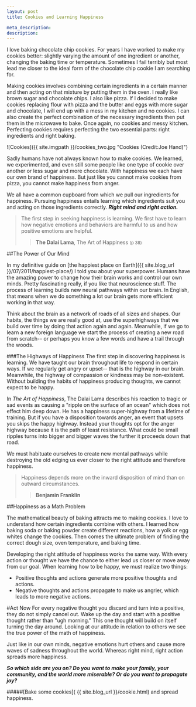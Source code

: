```yaml
--- 
layout: post 
title: Cookies and Learning Happiness

meta_description: 
description: 
---
```


I love baking chocolate chip cookies. For years I have worked to make my cookies better: slightly varying the amount of one ingredient or another, changing the baking time or temperature. Sometimes I fail terribly but most lead me closer to the ideal form of the chocolate chip cookie I am searching for. 

Making cookies involves combining certain ingredients in a certain manner and then acting on that mixture by putting them in the oven. I really like brown sugar and chocolate chips. I also like pizza. If I decided to make cookies replacing flour with pizza and the butter and eggs with more sugar and chocolate, I will end up with a mess in my kitchen and no cookies. I can also create the perfect combination of the necessary ingredients then put them in the microwave to bake. Once again, no cookies and messy kitchen. Perfecting cookies requires perfecting the two essential parts: right ingredients and right baking. 

![Cookies]({{ site.imgpath }}/cookies_two.jpg "Cookies (Credit:Joe Hand)")

Sadly humans have not always known how to make cookies. We learned, we experimented, and even still some people like one type of cookie over another or less sugar and more chocolate. With happiness we each have our own brand of happiness. But just like you cannot make cookies from pizza, you cannot make happiness from anger.

We all have a common cupboard from which we pull our ingredients for happiness. Pursuing happiness entails learning which ingredients suit you and acting on those ingredients correctly. ___Right mind and right action.___

>The first step in seeking happiness is learning. We first have to learn how negative emotions and behaviors are harmful to us and how positive emotions are helpful.
>>__The Dalai Lama__, The Art of Happiness <small>(p 38)</small>

<span id="readmore"/>

<!-- more start -->

##The Power of Our Mind

In my definitive guide on [the happiest place on Earth]({{ site.blog_url }}/07/2011/happiest-place/) I told you about your superpower. Humans have the amazing power to change how their brain works and control our own minds. Pretty fascinating really, if you like that neuroscience stuff. The process of learning builds new neural pathways within our brain. In English, that means when we do something a lot our brain gets more efficient working in that way. 

Think about the brain as a network of roads of all sizes and shapes. Our habits, the things we are really good at, use the superhighways that we build over time by doing that action again and again. Meanwhile, if we go to learn a new foreign language we start the process of creating a new road from scratch-- or perhaps you know a few words and have a trail through the woods. 

###The Highways of Happiness
The first step in discovering happiness is learning. We have taught our brain throughout life to respond in certain ways. If we regularly get angry or upset-- that is the highway in our brain. Meanwhile, the highway of compassion or kindness may be non-existent. Without building the habits of happiness producing thoughts, we cannot expect to be happy.

In _The Art of Happiness_, The Dalai Lama describes his reaction to tragic or sad events as causing a "ripple on the surface of an ocean" which does not effect him deep down. He has a happiness super-highway from a lifetime of training. But if you have a disposition towards anger, an event that upsets you skips the happy highway. Instead your thoughts opt for the anger highway because it is the path of least resistance. What could be small ripples turns into bigger and bigger waves the further it proceeds down that road. 

We must habituate ourselves to create new mental pathways while destroying the old edging us ever closer to the right attitude and therefore happiness.

>Happiness depends more on the inward disposition of mind than on outward circumstances.
>>__Benjamin Franklin__

##Happiness as a Math Problem

The mathematical beauty of baking attracts me to making cookies. I love to understand how certain ingredients combine with others. I learned how baking soda or baking powder create different reactions, how a yolk or egg whites change the cookies. Then comes the ultimate problem of finding the correct dough size, oven temperature, and baking time. 

Developing the right attitude of happiness works the same way. With every action or thought we have the chance to either lead us closer or move away from our goal. When learning how to be happy, we must realize two things: 

*	Positive thoughts and actions generate more positive thoughts and actions.
*	Negative thoughts and actions propagate to make us angrier, which leads to more negative actions.

#Act Now
For every negative thought you discard and turn into a positive, they do not simply cancel out. Wake up the day and start with a positive thought rather than "ugh morning." This one thought will build on itself turning the day around. Looking at our attitude in relation to others we see the true power of the math of happiness. 

Just like in our own minds, negative emotions hurt others and cause more waves of sadness throughout the world. Whereas right mind, right action spreads more happiness. 

___So which side are you on? Do you want to make your family, your community, and the world more miserable? Or do you want to propagate joy?___

#####[Bake some cookies]( {{ site.blog_url }}/cookie.html) and spread happiness.

<!-- more end -->
